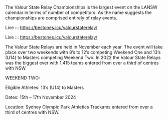 The Valour State Relay Championships is the largest event on the LANSW calendar in terms of number of competitors. As the name suggests the championships are comprised entirely of relay events. 

Live ::: https://bestones.icu/valourstaterelay/

Live ::: https://bestones.icu/valourstaterelay/

The Valour State Relays are held in November each year. The event will take place over two weekends with 8’s to 12’s competing Weekend One and 13’s (U14) to Masters competing Weekend Two. In 2022 the Valour State Relays was the biggest ever with 1,415 teams entered from over a third of centres with NSW.

WEEKEND TWO:

Eligible Athletes: 13’s (U14) to Masters

Dates: 15th – 17th November 2024

Location: Sydney Olympic Park Athletics Trackams entered from over a third of centres with NSW.


